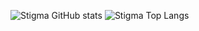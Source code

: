 ![Stigma GitHub stats](https://github-readme-stats.vercel.app/api?username=spiderbuddy411&show_icons=true&theme=cobalt)
![Stigma Top Langs](https://github-readme-stats.vercel.app/api/top-langs/?username=spiderbuddy411&layout=compact&show_icons=true&theme=cobalt)
